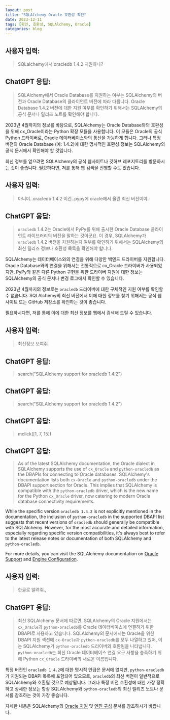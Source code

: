 ```yaml
---
layout: post
title: "SQLAlchemy Oracle 호환성 확인"
date: 2023-12-11
tags: [확인, 호환성, SQLAlchemy, Oracle]
categories: blog
---
```


## 사용자 입력:
> SQLalchemy에서 oracledb 1.4.2 지원하나?

## ChatGPT 응답:
> SQLAlchemy에서 Oracle Database를 지원하는 여부는 SQLAlchemy의 버전과 Oracle Database의 클라이언트 버전에 따라 다릅니다. Oracle Database 1.4.2 버전에 대한 지원 여부를 확인하기 위해서는 SQLAlchemy의 공식 문서나 릴리즈 노트를 확인해야 합니다.

2023년 4월까지의 정보를 바탕으로, SQLAlchemy는 Oracle Database와의 호환성을 위해 cx_Oracle이라는 Python 확장 모듈을 사용합니다. 이 모듈은 Oracle의 공식 Python 드라이버로, Oracle 데이터베이스와의 통신을 가능하게 합니다. 그러나 특정 버전의 Oracle Database (예: 1.4.2)에 대한 명시적인 호환성 정보는 SQLAlchemy의 공식 문서에서 확인해야 할 것입니다.

최신 정보를 얻으려면 SQLAlchemy의 공식 웹사이트나 깃허브 레포지토리를 방문하시는 것이 좋습니다. 필요하다면, 저를 통해 웹 검색을 진행할 수도 있습니다.

## 사용자 입력:
> 아니야..oracledb 1.4.2 이건..pypy에 oracle에서 올린 최신 버전이야.

## ChatGPT 응답:
> `oracledb` 1.4.2는 Oracle에서 PyPy를 위해 출시한 Oracle Database 클라이언트 라이브러리의 버전을 말하는 것이군요. 이 경우, SQLAlchemy가 `oracledb` 1.4.2 버전을 지원하는지 여부를 확인하기 위해서는 SQLAlchemy의 최신 릴리즈 정보나 호환성 목록을 확인해야 합니다.

SQLAlchemy는 데이터베이스와의 연결을 위해 다양한 백엔드 드라이버를 지원합니다. Oracle Database와의 연결을 위해서는 전통적으로 cx_Oracle 드라이버가 사용되었지만, PyPy와 같은 다른 Python 구현을 위한 드라이버 지원에 대한 정보는 SQLAlchemy의 공식 문서나 변경 로그에서 확인할 수 있습니다.

2023년 4월까지의 정보로는 `oracledb` 드라이버에 대한 구체적인 지원 여부를 확인할 수 없습니다. SQLAlchemy의 최신 버전에서 이에 대한 정보를 찾기 위해서는 공식 웹사이트 또는 GitHub 저장소를 확인하는 것이 좋습니다.

필요하시다면, 저를 통해 이에 대한 최신 정보를 웹에서 검색해 드릴 수 있습니다.

## 사용자 입력:
> 최신정보 보여줘.

## ChatGPT 응답:
> search("SQLAlchemy support for oracledb 1.4.2")

## ChatGPT 응답:
> search("SQLAlchemy support for oracledb 1.4.2")

## ChatGPT 응답:
> mclick([1, 7, 15])

## ChatGPT 응답:
> As of the latest SQLAlchemy documentation, the Oracle dialect in SQLAlchemy supports the use of `cx_Oracle` and `python-oracledb` as the DBAPIs for connecting to Oracle databases. SQLAlchemy's documentation lists both `cx-Oracle` and `python-oracledb` under the DBAPI support section for Oracle. This implies that SQLAlchemy is compatible with the `python-oracledb` driver, which is the new name for the Python `cx_Oracle` driver, now catering to modern Oracle database connectivity requirements.

While the specific version `oracledb 1.4.2` is not explicitly mentioned in the documentation, the inclusion of `python-oracledb` in the supported DBAPI list suggests that recent versions of `oracledb` should generally be compatible with SQLAlchemy. However, for the most accurate and detailed information, especially regarding specific version compatibilities, it's always best to refer to the latest release notes or documentation of both SQLAlchemy and `python-oracledb`.

For more details, you can visit the SQLAlchemy documentation on [Oracle Support](https://docs.sqlalchemy.org/en/14/dialects/oracle.html) and [Engine Configuration](https://docs.sqlalchemy.org/en/14/core/engines.html#database-urls).

## 사용자 입력:
> 한글로 알려줘.,

## ChatGPT 응답:
> 최신 SQLAlchemy 문서에 따르면, SQLAlchemy의 Oracle 지원에서는 `cx_Oracle`과 `python-oracledb`를 Oracle 데이터베이스에 연결하기 위한 DBAPI로 사용하고 있습니다. SQLAlchemy의 문서에서는 Oracle을 위한 DBAPI 지원 섹션에 `cx-Oracle`과 `python-oracledb`를 모두 나열하고 있어, 이는 SQLAlchemy가 `python-oracledb` 드라이버와 호환됨을 나타냅니다. `python-oracledb`는 최신 Oracle 데이터베이스 연결 요구 사항을 충족하기 위해 Python `cx_Oracle` 드라이버의 새로운 이름입니다.

특정 버전인 `oracledb 1.4.2`에 대한 명시적 언급은 문서에 없지만, `python-oracledb`가 지원되는 DBAPI 목록에 포함되어 있으므로, `oracledb`의 최신 버전이 일반적으로 SQLAlchemy와 호환될 것으로 예상됩니다. 그러나 특정 버전 호환성에 대한 가장 정확하고 상세한 정보는 항상 SQLAlchemy와 `python-oracledb`의 최신 릴리즈 노트나 문서를 참조하는 것이 가장 좋습니다.

자세한 내용은 SQLAlchemy의 [Oracle 지원](https://docs.sqlalchemy.org/en/14/dialects/oracle.html) 및 [엔진 구성](https://docs.sqlalchemy.org/en/14/core/engines.html#database-urls) 문서를 참조하시기 바랍니다.

